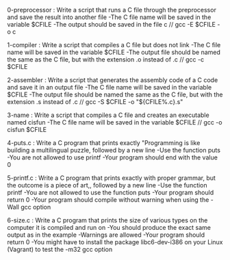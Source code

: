 0-preprocessor : Write a script that runs a C file through the preprocessor and save the result into another file -The C file name will be saved in the variable $CFILE -The output should be saved in the file c // gcc -E $CFILE -o c

1-compiler : Write a script that compiles a C file but does not link -The C file name will be saved in the variable $CFILE -The output file should be named the same as the C file, but with the extension .o instead of .c // gcc -c $CFILE

2-assembler : Write a script that generates the assembly code of a C code and save it in an output file -The C file name will be saved in the variable $CFILE -The output file should be named the same as the C file, but with the extension .s instead of .c // gcc -S $CFILE -o "${CFILE%.c}.s"

3-name : Write a script that compiles a C file and creates an executable named cisfun -The C file name will be saved in the variable $CFILE // gcc -o cisfun $CFILE

4-puts.c : Write a C program that prints exactly "Programming is like building a multilingual puzzle, followed by a new line -Use the function puts -You are not allowed to use printf -Your program should end with the value 0

5-printf.c : Write a C program that prints exactly with proper grammar, but the outcome is a piece of art,, followed by a new line -Use the function printf -You are not allowed to use the function puts -Your program should return 0 -Your program should compile without warning when using the -Wall gcc option

6-size.c : Write a C program that prints the size of various types on the computer it is compiled and run on -You should produce the exact same output as in the example -Warnings are allowed -Your program should return 0 -You might have to install the package libc6-dev-i386 on your Linux (Vagrant) to test the -m32 gcc option

